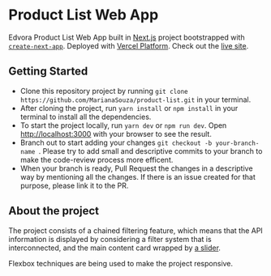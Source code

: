 # Product List Web App

Edvora Product List Web App built in [Next.js](https://nextjs.org/) project bootstrapped with [`create-next-app`](https://github.com/vercel/next.js/tree/canary/packages/create-next-app). Deployed with [Vercel Platform](https://vercel.com/new?utm_medium=default-template&filter=next.js&utm_source=create-next-app&utm_campaign=create-next-app-readme). Check out the [live site](https://product-list-two.vercel.app/).

## Getting Started

- Clone this repository project by running `git clone https://github.com/MarianaSouza/product-list.git` in your terminal.
- After cloning the project, run `yarn install` or `npm install` in your terminal to install all the dependencies.
- To start the project locally, run `yarn dev` or `npm run dev`. Open [http://localhost:3000](http://localhost:3000) with your browser to see the result.
- Branch out to start adding your changes `git checkout -b your-branch-name `. Please try to add small and descriptive commits to your branch to make the code-review process more efficent.
- When your branch is ready, Pull Request the changes in a descriptive way by mentioning all the changes. If there is an issue created for that purpose, please link it to the PR.


## About the project

The project consists of a chained filtering feature, which means that the API information is displayed by considering a filter system that is interconnected, and the main content card wrapped by [a slider](https://react-slick.neostack.com/docs/example/responsive/).

Flexbox techniques are being used to make the project responsive.
